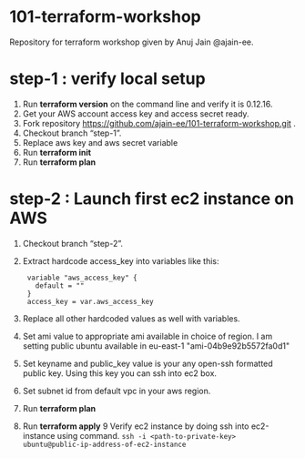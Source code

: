 # 101-terraform-workshop
Repository for terraform workshop given by Anuj Jain @ajain-ee.


# step-1 : verify local setup
1. Run **terraform version** on the command line and verify it is 0.12.16. 
2. Get your AWS account access key and access secret ready.
3. Fork repository https://github.com/ajain-ee/101-terraform-workshop.git .
4. Checkout branch “step-1”.
5. Replace aws key and aws secret variable 
6. Run **terraform init**
7. Run **terraform plan**

# step-2 : Launch first ec2 instance on AWS
1. Checkout branch “step-2”. 
2. Extract hardcode access_key into variables like this:
   
   ```
    variable "aws_access_key" {
      default = ""
    }
    access_key = var.aws_access_key
    ``` 
3. Replace all other hardcoded values as well with variables.    
4. Set ami value to appropriate ami available in choice of region. 
   I am setting public ubuntu available in eu-east-1 "ami-04b9e92b5572fa0d1"
5. Set keyname and public_key value is your any open-ssh formatted public key. Using
   this key you can ssh into ec2 box.
6. Set subnet id from default vpc in your aws region.
7. Run **terraform plan**
8. Run **terraform apply**
9  Verify ec2 instance by doing ssh into ec2-instance using command.
   `
   ssh -i <path-to-private-key> ubuntu@public-ip-address-of-ec2-instance
   `    
